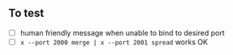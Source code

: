 
## To test

- [ ] human friendly message when unable to bind to desired port
- [ ] `x --port 2000 merge | x --port 2001 spread` works OK
